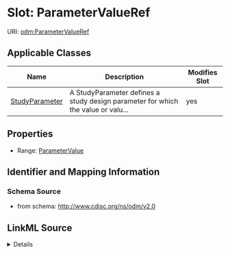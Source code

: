 # Slot: ParameterValueRef

URI: [odm:ParameterValueRef](http://www.cdisc.org/ns/odm/v2.0/ParameterValueRef)



<!-- no inheritance hierarchy -->




## Applicable Classes

| Name | Description | Modifies Slot |
| --- | --- | --- |
[StudyParameter](StudyParameter.md) | A StudyParameter defines a study design parameter for which the value or valu... |  yes  |







## Properties

* Range: [ParameterValue](ParameterValue.md)





## Identifier and Mapping Information







### Schema Source


* from schema: http://www.cdisc.org/ns/odm/v2.0




## LinkML Source

<details>
```yaml
name: ParameterValueRef
from_schema: http://www.cdisc.org/ns/odm/v2.0
rank: 1000
identifier: false
alias: ParameterValueRef
domain_of:
- StudyParameter
range: ParameterValue

```
</details>